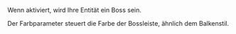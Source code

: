 Wenn aktiviert, wird Ihre Entität ein Boss sein.

Der Farbparameter steuert die Farbe der Bossleiste, ähnlich dem Balkenstil.